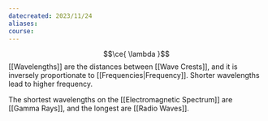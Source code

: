 ```yaml
---
datecreated: 2023/11/24
aliases: 
course:
---
```

$$\ce{ \lambda }$$
[[Wavelengths]] are the distances between [[Wave Crests]], and it is inversely proportionate to [[Frequencies|Frequency]]. Shorter wavelengths lead to higher frequency. 

The shortest wavelengths on the [[Electromagnetic Spectrum]] are [[Gamma Rays]], and the longest are [[Radio Waves]].